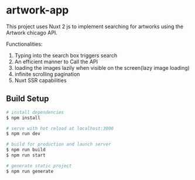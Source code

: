 # artwork-app
 This project uses Nuxt 2 js to implement searching for artworks using the Artwork chicago API.

Functionalities:

1. Typing into the search box triggers search
2. An efficient manner to Call the API 
3. loading the images lazily when visible on the screen(lazy image loading)
4. infinite scrolling pagination
5. Nuxt SSR capabilities

## Build Setup

```bash
# install dependencies
$ npm install

# serve with hot reload at localhost:3000
$ npm run dev

# build for production and launch server
$ npm run build
$ npm run start

# generate static project
$ npm run generate
```
